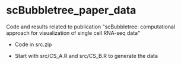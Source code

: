 # scBubbletree_paper_data
Code and results related to publication "scBubbletree: computational approach for visualization of single cell RNA-seq data"

* Code in src.zip

* Start with src/CS_A.R and src/CS_B.R to generate the data
